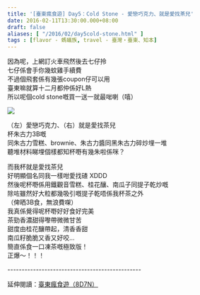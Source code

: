 ```yaml
---
title: '[臺東瘋食遊] Day5：Cold Stone - 愛戀巧克力、就是愛找茶兒'
date: 2016-02-11T13:30:00.000+08:00
draft: false
aliases: [ "/2016/02/day5cold-stone.html" ]
tags : [flavor - 螞蟻族, travel - 臺灣・臺東、知本]
---
```


因為呢，上網訂火車飛然後去七仔拎  
七仔係會手你幾蚊雞手續費  
不過個飛套係有幾張coupon仔可以用  
臺東嘛就算十二月都仲係好L熱  
所以呢個cold stone嘅買一送一就最啱喇（嘻）  

![](/images/taitung5m.jpg)

（左）愛戀巧克力、（右）就是愛找茶兒  
杯朱古力3B嘅  
同朱古力雪糕、brownie、朱古力醬同黑朱古力碎炒埋一堆  
聽堆材料睇埋個樣都知杯嘢有幾朱啦係咪？  
  
而我杯就是愛找茶兒  
好明顯個名同我一樣咁愛找碴 XDDD  
然後呢杯嘢係用鐵觀音雪糕、桂花釀、南瓜子同提子乾炒嘅  
除咗雖然好大粒都幾吸引嘅提子乾唔係我杯茶之外  
（俾晒3B食，無浪費㗎）  
我真係覺得呢杯嘢好好食好完美  
茶勁香濃甜得嚟帶微微甘苦  
甜度由桂花釀帶起，清香香甜  
南瓜籽脆脆又香又好咬...  
簡直係食一口凍茶嘅極致版！  
正爆～！！！  
  
\-----------------------------------------------  
  
延伸閱讀：[臺東瘋食遊（8D7N）](https://hidie.net/taitung8d7n/)
